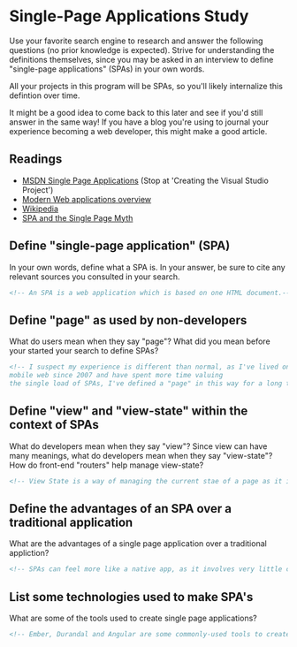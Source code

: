 # Single-Page Applications Study

Use your favorite search engine to research and answer the following questions
(no prior knowledge is expected). Strive for understanding the definitions
themselves, since you may be asked in an interview to define "single-page
applications" (SPAs) in your own words.

All your projects in this program will be SPAs, so you'll likely internalize
this defintion over time.

It might be a good idea to come back to this later and see if you'd still answer
in the same way! If you have a blog you're using to journal your experience
becoming a web developer, this might make a good article.

## Readings

-   [MSDN Single Page Applications](https://msdn.microsoft.com/en-us/magazine/dn463786.aspx) (Stop at 'Creating the Visual Studio Project')
-   [Modern Web applications overview](http://singlepageappbook.com/goal.html)
-   [Wikipedia](https://en.wikipedia.org/wiki/Single-page_application)
-   [SPA and the Single Page Myth](https://johnpapa.net/pageinspa/)

## Define "single-page application" (SPA)

In your own words, define what a SPA is. In your answer, be sure to cite any
relevant sources you consulted in your search.

```md
<!-- An SPA is a web application which is based on one HTML document.-->
```

## Define "page" as used by non-developers

What do users mean when they say "page"? What did you mean before your started
your search to define SPAs?

```md
<!-- I suspect my experience is different than normal, as I've lived on the
mobile web since 2007 and have spent more time valuing
the single load of SPAs, I've defined a "page" in this way for a long time. Most users seem to associate it with anything it takes a click to find. -->
```

## Define "view" and "view-state" within the context of SPAs

What do developers mean when they say "view"? Since view can have many meanings,
what do developers mean when they say "view-state"? How do front-end "routers"
help manage view-state?

```md
<!-- View State is a way of managing the current stae of a page as it is refreshed from with new information from the server, some of whose methords are view/ control state, and cookies. -->
```

## Define the advantages of an SPA over a traditional application

What are the advantages of a single page application over a traditional appliction?

```md
<!-- SPAs can feel more like a native app, as it involves very little communication with a server, and most of the work is done client-side, which is inherently faster.  -->
```

## List some technologies used to make SPA's

What are some of the tools used to create single page applications?

```md
<!-- Ember, Durandal and Angular are some commonly-used tools to create single page applications.  -->
```
